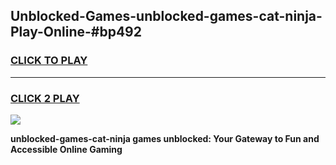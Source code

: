 
## Unblocked-Games-unblocked-games-cat-ninja-Play-Online-#bp492
<h3>
<a href="https://premium.freeplayer.one?title=unblocked-games-cat-ninja&ref=27F">CLICK TO PLAY</a></h3>
<hr>

<h3>
<a href="https://premium.freeplayer.one?title=unblocked-games-cat-ninja&ref=27F">CLICK 2 PLAY</a>
  
</h3>

<a href="https://premium.freeplayer.one?title=unblocked-games-cat-ninja&ref=27F"><img src="https://clearcache.store/games.png"></a>


**unblocked-games-cat-ninja games unblocked: Your Gateway to Fun and Accessible Online Gaming**
